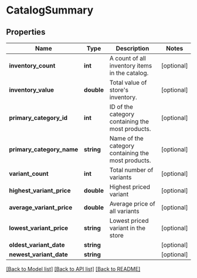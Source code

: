 # CatalogSummary

## Properties
Name | Type | Description | Notes
------------ | ------------- | ------------- | -------------
**inventory_count** | **int** | A count of all inventory items in the catalog. | [optional] 
**inventory_value** | **double** | Total value of store&#39;s inventory. | [optional] 
**primary_category_id** | **int** | ID of the category containing the most products. | [optional] 
**primary_category_name** | **string** | Name of the category containing the most products. | [optional] 
**variant_count** | **int** | Total number of variants | [optional] 
**highest_variant_price** | **double** | Highest priced variant | [optional] 
**average_variant_price** | **double** | Average price of all variants | [optional] 
**lowest_variant_price** | **string** | Lowest priced variant in the store | [optional] 
**oldest_variant_date** | **string** |  | [optional] 
**newest_variant_date** | **string** |  | [optional] 

[[Back to Model list]](../README.md#documentation-for-models) [[Back to API list]](../README.md#documentation-for-api-endpoints) [[Back to README]](../README.md)


